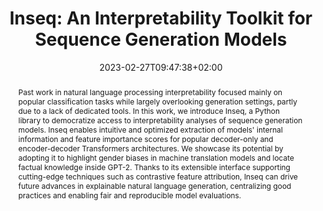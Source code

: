 ---
# Documentation: https://sourcethemes.com/academic/docs/managing-content/

title: "Inseq: An Interpretability Toolkit for Sequence Generation Models"
authors: [Gabriele Sarti, Nils Feldhus, Ludwig Sickert, Oskar van der Wal]
date: 2023-02-27T09:47:38+02:00
doi: ""

# Schedule page publish date (NOT publication's date).
publishDate: 2023-02-27T09:47:38+02:00

# Publication type.
# Legend: 0 = Uncategorized; 1 = Conference paper; 2 = Journal article;
# 3 = Preprint / Working Paper; 4 = Report; 5 = Book; 6 = Book section;
# 7 = Thesis; 8 = Patent
publication_types: ["1"]

# Publication name and optional abbreviated publication name.
publication: "In Proceedings of the 61st Annual Meeting of the Association for Computational Linguistics: System Demonstrations Track"
publication_short: "ACL Demo 2023"

abstract: "Past work in natural language processing interpretability focused mainly on popular classification tasks while largely overlooking generation settings, partly due to a lack of dedicated tools. In this work, we introduce Inseq, a Python library to democratize access to interpretability analyses of sequence generation models. Inseq enables intuitive and optimized extraction of models' internal information and feature importance scores for popular decoder-only and encoder-decoder Transformers architectures. We showcase its potential by adopting it to highlight gender biases in machine translation models and locate factual knowledge inside GPT-2. Thanks to its extensible interface supporting cutting-edge techniques such as contrastive feature attribution, Inseq can drive future advances in explainable natural language generation, centralizing good practices and enabling fair and reproducible model evaluations."

# Summary. An optional shortened abstract.
summary: "We present Inseq, a Python library to democratize access to interpretability analyses of sequence generation models."

tags: [Natural Language Processing, HuggingFace, Deep Learning, Interpretability, Machine Translation, Transformers, Feature Attribution, Natural Language Generation, Library]
categories: [Natural Language Processing]
featured: false

# Custom links (optional).
#   Uncomment and edit lines below to show custom links.
# links:
# - name: Follow
#   url: https://twitter.com
#   icon_pack: fab
#   icon: twitter
links:
- name: ArXiv
  url: https://arxiv.org/abs/2302.13942
  icon_pack: fas
  icon: file-contract
- name: Docs
  url: https://inseq.readthedocs.io
  icon_pack: fas
  icon: book
- name: Repository
  url: https://github.com/inseq-team/inseq
  icon_pack: fab
  icon: github
- name: PyPI
  url: https://pypi.org/project/inseq/
  icon_pack: fab
  icon: python
- name: Twitter
  icon: twitter
  icon_pack: fab
  url: https://twitter.com/InseqDev
- name: Mastodon
  icon: mastodon
  icon_pack: fab
  link: https://sigmoid.social/@inseq
- name: Hugging Face
  url: https://huggingface.co/inseq
  icon: codepen
  icon_pack: fab
- name: Demo
  url: https://huggingface.co/spaces/oskarvanderwal/MT-bias-demo
  icon_pack: fas
  icon: rocket

url_pdf: https://arxiv.org/pdf/2302.13942
url_code:
url_dataset:
url_poster:
url_project:
url_slides:
url_source:
url_video:

# Featured image
# To use, add an image named `featured.jpg/png` to your page's folder. 
# Focal points: Smart, Center, TopLeft, Top, TopRight, Left, Right, BottomLeft, Bottom, BottomRight.
image:
  caption: ""
  focal_point: ""
  preview_only: false

# Associated Projects (optional).
#   Associate this publication with one or more of your projects.
#   Simply enter your project's folder or file name without extension.
#   E.g. `internal-project` references `content/project/internal-project/index.md`.
#   Otherwise, set `projects: []`.
projects: [inseq]

# Slides (optional).
#   Associate this publication with Markdown slides.
#   Simply enter your slide deck's filename without extension.
#   E.g. `slides: "example"` references `content/slides/example/index.md`.
#   Otherwise, set `slides: ""`.
slides: ""
---